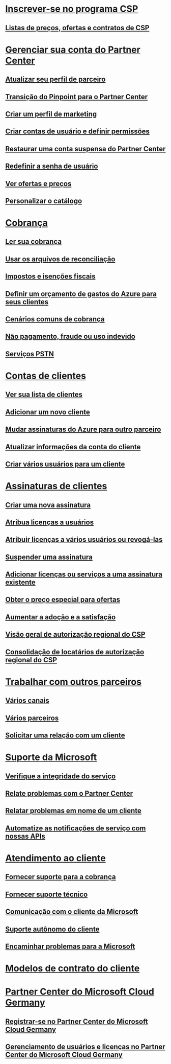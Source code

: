 # [Inscrever-se no programa CSP](enrolling-in-the-csp-program.md)
## [Listas de preços, ofertas e contratos de CSP](csp-documents-and-learning-resources.md)
# [Gerenciar sua conta do Partner Center](partner-center-account-setup.md)
## [Atualizar seu perfil de parceiro](update-your-partner-profile.md)
## [Transição do Pinpoint para o Partner Center](importing-pinpoint-profiles-into-partner-center.md)
## [Criar um perfil de marketing](create-a-marketing-profile.md)
## [Criar contas de usuário e definir permissões](create-user-accounts-and-set-permissions.md)
## [Restaurar uma conta suspensa do Partner Center](suspended-partner-center-account.md)
## [Redefinir a senha de usuário](reset-a-user-password.md)
## [Ver ofertas e preços](see-offers-and-pricing.md)
## [Personalizar o catálogo](customize-the-catalog.md)
# [Cobrança](billing.md)
## [Ler sua cobrança](read-your-bill.md)
## [Usar os arquivos de reconciliação](use-the-reconciliation-files.md)
## [Impostos e isenções fiscais](tax-and-tax-exemptions.md)
## [Definir um orçamento de gastos do Azure para seus clientes](set-an-azure-spending-budget-for-your-customers.md)
## [Cenários comuns de cobrança](common-billing-scenarios.md)
## [Não pagamento, fraude ou uso indevido](non-payment--fraud--or-misuse.md)
## [Serviços PSTN](o365-e5-in-csp-advisory.md)
# [Contas de clientes](customer-accounts.md)
## [Ver sua lista de clientes](see-your-customer-list.md)
## [Adicionar um novo cliente](add-a-new-customer.md)
## [Mudar assinaturas do Azure para outro parceiro](switch-azure-subscriptions-to-a-different-partner.md)
## [Atualizar informações da conta do cliente](update-customer-account-info.md)
## [Criar vários usuários para um cliente](adding-multiple-users-to-a-customer-account.md)
# [Assinaturas de clientes](customer-subscriptions.md)
## [Criar uma nova assinatura](create-a-new-subscription.md)
## [Atribua licenças a usuários](assign-licenses-to-users.md)
## [Atribuir licenças a vários usuários ou revogá-las](bulk-license-provisioning-for-multiple-users.md)
## [Suspender uma assinatura](suspend-a-subscription.md)
## [Adicionar licenças ou serviços a uma assinatura existente](add-licenses-or-services-to-an-existing-subscription.md)
## [Obter o preço especial para ofertas](get-special-pricing-for-offers.md)
## [Aumentar a adoção e a satisfação](increasing-adoption-and-satisfaction.md)
## [Visão geral de autorização regional do CSP](regional-authorization-overview.md)
## [Consolidação de locatários de autorização regional do CSP](csp-regional-authorization-tenant-consolidation.md)
# [Trabalhar com outros parceiros](work-with-other-partners.md)
## [Vários canais](multichannel.md)
## [Vários parceiros](multipartner.md)
## [Solicitar uma relação com um cliente](request-a-relationship-with-a-customer.md)
# [Suporte da Microsoft](support-from-microsoft--.md)
## [Verifique a integridade do serviço](check-service-health.md)
## [Relate problemas com o Partner Center](report-problems-with-partner-center.md)
## [Relatar problemas em nome de um cliente](report-problems-on-behalf-of-a-customer.md)
## [Automatize as notificações de serviço com nossas APIs](get-automated-service-notifications-with-our-apis.md)
# [Atendimento ao cliente](customer-support.md)
## [Fornecer suporte para a cobrança](provide-billing-support.md)
## [Fornecer suporte técnico](provide-technical-support.md)
## [Comunicação com o cliente da Microsoft](customer-communication-from-microsoft.md)
## [Suporte autônomo do cliente](customer-self-support.md)
## [Encaminhar problemas para a Microsoft](escalate-problems-to-microsoft.md)
# [Modelos de contrato do cliente](agreements.md)
# [Partner Center do Microsoft Cloud Germany](partner-center-for-microsoft-cloud-germany.md)
## [Registrar-se no Partner Center do Microsoft Cloud Germany](enroll-in-csp-for-microsoft-cloud-germany.md)
## [Gerenciamento de usuários e licenças no Partner Center do Microsoft Cloud Germany](user-management-in-partner-center-for-microsoft-cloud-germany.md)



<!--HONumber=Jan17_HO2-->


